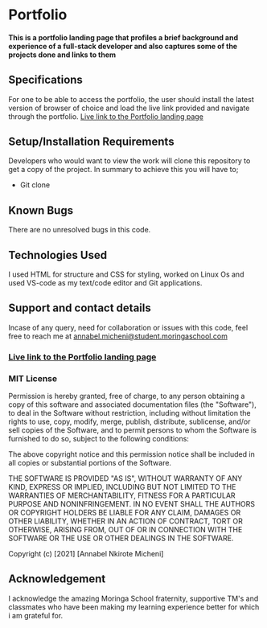 # Portfolio
#### This is a portfolio landing page that profiles a brief background and experience of a full-stack developer and also captures some of the projects done and links to them

## Specifications
For one to be able to access the portfolio, the user should install the latest version of browser of choice and load the live link provided and navigate through the portfolio. <a href="https://annabelnkir.github.io/Portfolio-landing-page">Live link to the Portfolio landing page</a>

## Setup/Installation Requirements

Developers who would want to view the work will clone this repository to get a copy of the project. In summary to achieve this you will have to;

* Git clone


## Known Bugs
There are no unresolved bugs in this code.
## Technologies Used
I used HTML for structure and CSS for styling, worked on Linux Os and used VS-code as my text/code editor and Git applications.
## Support and contact details
Incase of any query, need for collaboration or issues with this code, feel free to reach me at annabel.micheni@student.moringaschool.com

### <a href="https://annabelnkir.github.io/Portfolio-landing-page">Live link to the Portfolio landing page</a>

### MIT License

Permission is hereby granted, free of charge, to any person obtaining a copy
of this software and associated documentation files (the "Software"), to deal
in the Software without restriction, including without limitation the rights
to use, copy, modify, merge, publish, distribute, sublicense, and/or sell
copies of the Software, and to permit persons to whom the Software is
furnished to do so, subject to the following conditions:

The above copyright notice and this permission notice shall be included in all
copies or substantial portions of the Software.

THE SOFTWARE IS PROVIDED "AS IS", WITHOUT WARRANTY OF ANY KIND, EXPRESS OR
IMPLIED, INCLUDING BUT NOT LIMITED TO THE WARRANTIES OF MERCHANTABILITY,
FITNESS FOR A PARTICULAR PURPOSE AND NONINFRINGEMENT. IN NO EVENT SHALL THE
AUTHORS OR COPYRIGHT HOLDERS BE LIABLE FOR ANY CLAIM, DAMAGES OR OTHER
LIABILITY, WHETHER IN AN ACTION OF CONTRACT, TORT OR OTHERWISE, ARISING FROM,
OUT OF OR IN CONNECTION WITH THE SOFTWARE OR THE USE OR OTHER DEALINGS IN THE
SOFTWARE.

Copyright (c) [2021] [Annabel Nkirote Micheni]
## Acknowledgement
I acknowledge the amazing Moringa School fraternity, supportive TM's and classmates who have been making my learning experience better for which i am grateful for.
